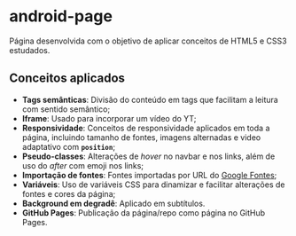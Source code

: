 # android-page

Página desenvolvida com o objetivo de aplicar conceitos de HTML5 e CSS3 estudados.

## Conceitos aplicados
- **Tags semânticas**: Divisão do conteúdo em tags que facilitam a leitura com sentido semântico;
- **Iframe**: Usado para incorporar um vídeo do YT;
- **Responsividade**: Conceitos de responsividade aplicados em toda a página, incluindo tamanho de fontes, imagens alternadas e video adaptativo com **`position`**;
- **Pseudo-classes**: Alterações de *hover* no navbar e nos links, além de uso do *after* com emoji nos links;
- **Importação de fontes**: Fontes importadas por URL do [Google Fontes](https://fonts.google.com/);
- **Variáveis**: Uso de variáveis CSS para dinamizar e facilitar alterações de fontes e cores da página;
- **Background em degradê**: Aplicado em subtítulos.
- **GitHub Pages**: Publicação da página/repo como página no GitHub Pages.